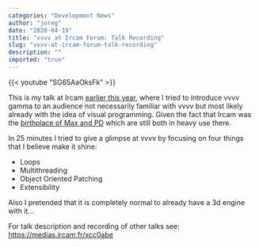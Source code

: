 ```yaml
---
categories: "Development News"
author: "joreg"
date: "2020-04-19"
title: "vvvv at Ircam Forum: Talk Recording"
slug: "vvvv-at-ircam-forum-talk-recording"
description: ""
imported: "true"
---
```



{{< youtube "SG65AaOksFk" >}}

This is my talk at Ircam [earlier this year](https://forum.ircam.fr/collections/detail/les-ateliers-du-forum-paris-2020/), where I tried to introduce vvvv gamma to an audience not necessarily familiar with vvvv but most likely already with the idea of visual programming. Given the fact that Ircam was the [birthplace of Max and PD](https://puredata.info/docs/faq/pdmaxjmax) which are still both in heavy use there. 

In 25 minutes I tried to give a glimpse at vvvv by focusing on four things that I believe make it shine:
- Loops
- Multithreading
- Object Oriented Patching
- Extensibility

Also I pretended that it is completely normal to already have a 3d engine with it...

For talk description and recording of other talks see: https://medias.ircam.fr/xcc0abe